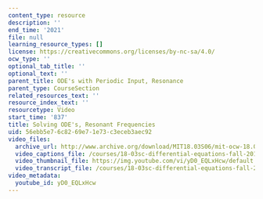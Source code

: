 ```yaml
---
content_type: resource
description: ''
end_time: '2021'
file: null
learning_resource_types: []
license: https://creativecommons.org/licenses/by-nc-sa/4.0/
ocw_type: ''
optional_tab_title: ''
optional_text: ''
parent_title: ODE's with Periodic Input, Resonance
parent_type: CourseSection
related_resources_text: ''
resource_index_text: ''
resourcetype: Video
start_time: '837'
title: Solving ODE's, Resonant Frequencies
uid: 56ebb5e7-6c82-69e7-1e73-c3eceb3aec92
video_files:
  archive_url: http://www.archive.org/download/MIT18.03S06/mit-ocw-18.03-lec17-19mar2003-220k_512kb.mp4
  video_captions_file: /courses/18-03sc-differential-equations-fall-2011/c2d939296c46525ab83c12c9a47e5386_yD0_EQLxHcw.vtt
  video_thumbnail_file: https://img.youtube.com/vi/yD0_EQLxHcw/default.jpg
  video_transcript_file: /courses/18-03sc-differential-equations-fall-2011/7913f3dac9c8a179cf3b92b6b4dfd810_yD0_EQLxHcw.pdf
video_metadata:
  youtube_id: yD0_EQLxHcw
---
```

